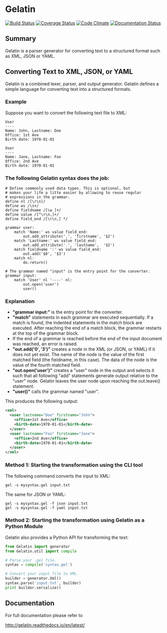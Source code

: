 # Gelatin

[![Build Status](https://travis-ci.org/knipknap/Gelatin.svg?branch=master)](https://travis-ci.org/knipknap/Gelatin)
[![Coverage Status](https://coveralls.io/repos/github/knipknap/Gelatin/badge.svg?branch=master)](https://coveralls.io/github/knipknap/Gelatin?branch=master)
[![Code Climate](https://lima.codeclimate.com/github/knipknap/Gelatin/badges/gpa.svg)](https://lima.codeclimate.com/github/knipknap/Gelatin)
[![Documentation Status](https://readthedocs.org/projects/gelatin/badge/?version=latest)](http://gelatin.readthedocs.io/en/latest/?badge=latest)

## Summary

Gelatin is a parser generator for converting text to a structured
format such as XML, JSON or YAML.

## Converting Text to XML, JSON, or YAML

Gelatin is a combined lexer, parser, and output generator.
Gelatin defines a simple language for converting text into a structured formats.

### Example

Suppose you want to convert the following text file to XML:

```
User
----
Name: John, Lastname: Doe
Office: 1st Ave
Birth date: 1978-01-01

User
----
Name: Jane, Lastname: Foo
Office: 2nd Ave
Birth date: 1970-01-01
```

### The following Gelatin syntax does the job:

```
# Define commonly used data types. This is optional, but
# makes your life a litte easier by allowing to reuse regular
# expressions in the grammar.
define nl /[\r\n]/
define ws /\s+/
define fieldname /[\w ]+/
define value /[^\r\n,]+/
define field_end /[\r\n,] */

grammar user:
    match 'Name:' ws value field_end:
        out.add_attribute('.', 'firstname', '$2')
    match 'Lastname:' ws value field_end:
        out.add_attribute('.', 'lastname',  '$2')
    match fieldname ':' ws value field_end:
        out.add('$0', '$3')
    match nl:
        do.return()

# The grammar named "input" is the entry point for the converter.
grammar input:
    match 'User' nl '----' nl:
        out.open('user')
        user()
```

### Explanation

* **"grammar input:"** is the entry point for the converter.
* **"match"** statements in each grammar are executed sequentially. If a match is found, the indented statements in the match block are executed. After reaching the end of a match block, the grammar restarts at the top of the grammar block.
* If the end of a grammar is reached before the end of the input document was reached, an error is raised.
* **"out.add('$0', '$3')"** creates a node in the XML (or JSON, or YAML) if it does not yet exist. The name of the node is the value of the first matched field (the fieldname, in this case). The data of the node is the value of the fourth matched field.
* **"out.open('user')"** creates a "user" node in the output and selects it such that all following "add" statements generate output relative to the "user" node. Gelatin leaves the user node upon reaching the out.leave() statement.
* **"user()"** calls the grammar named "user".

This produces the following output:

```xml
<xml>
  <user lastname="Doe" firstname="John">
    <office>1st Ave</office>
    <birth-date>1978-01-01</birth-date>
  </user>
  <user lastname="Foo" firstname="Jane">
    <office>2nd Ave</office>
    <birth-date>1970-01-01</birth-date>
  </user>
</xml>
```

### Method 1: Starting the transformation using the CLI tool

The following command converts the input to XML:

```
gel -s mysyntax.gel input.txt
```

The same for JSON or YAML:

```
gel -s mysyntax.gel -f json input.txt
gel -s mysyntax.gel -f yaml input.txt
```

### Method 2: Starting the transformation using Gelatin as a Python Module

Gelatin also provides a Python API for transforming the text:

```python
from Gelatin import generator
from Gelatin.util import compile

# Parse your .gel file.
syntax = compile('syntax.gel')

# Convert your input file to XML.
builder = generator.Xml()
syntax.parse('input.txt', builder)
print builder.serialize()
```

## Documentation

For full documentation please refer to

  http://gelatin.readthedocs.io/en/latest/
